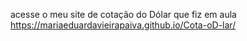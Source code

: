acesse o meu site de cotação do Dólar que fiz em aula
https://mariaeduardavieirapaiva.github.io/Cota-oD-lar/
